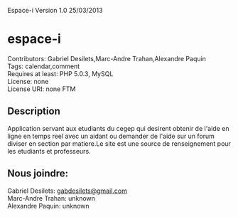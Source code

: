 Espace-i Version 1.0  25/03/2013

espace-i
======
Contributors: Gabriel Desilets,Marc-Andre Trahan,Alexandre Paquin <br>
Tags: calendar,comment<br>
Requires at least: PHP 5.0.3, MySQL<br>
License: none<br>
License URI: none FTM<br>

Description
-------------
Application servant aux etudiants du cegep qui desirent obtenir de l'aide en ligne en temps reel avec un aidant 
ou demander de l'aide sur un forum diviser en section par matiere.Le site est une source de renseignement pour les
etudiants et professeurs.


Nous joindre:
---------------
Gabriel Desilets: gabdesilets@gmail.com<br>
Marc-Andre Trahan: unknown<br>
Alexandre Paquin: unknown<br>

